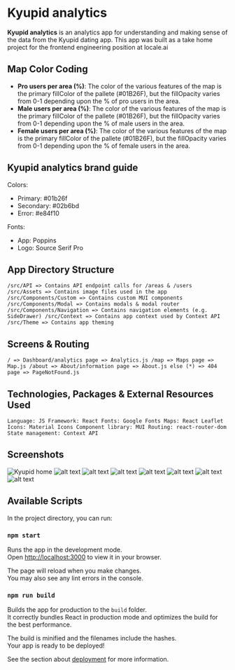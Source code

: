# Kyupid analytics

**Kyupid analytics** is an analytics app for understanding and making sense of the data from the Kyupid dating app. This app was built as a take home project for the frontend engineering position at locale.ai

## Map Color Coding

- **Pro users per area (%)**: The color of the various features of the map is the primary fillColor of the pallete (#01B26F), but the fillOpacity varies from 0-1 depending upon the % of pro users in the area.
- **Male users per area (%)**: The color of the various features of the map is the primary fillColor of the pallete (#01B26F), but the fillOpacity varies from 0-1 depending upon the % of male users in the area.
- **Female users per area (%)**: The color of the various features of the map is the primary fillColor of the pallete (#01B26F), but the fillOpacity varies from 0-1 depending upon the % of female users in the area.

## Kyupid analytics brand guide

Colors:
- Primary: #01b26f
- Secondary: #02b6bd
- Error: #e84f10

Fonts:
- App: Poppins
- Logo: Source Serif Pro

## App Directory Structure
`
/src/API => Contains API endpoint calls for /areas & /users
/src/Assets => Contains image files used in the app
/src/Components/Custom => Contains custom MUI components
/src/Components/Modal => Contains modals & modal router
/src/Components/Navigation => Contains navigation elements (e.g. SideDrawer)
/src/Context => Contains app context used by Context API
/src/Theme => Contains app theming 
`
 ## Screens & Routing
 `
 / => Dashboard/analytics page => Analytics.js
 /map => Maps page => Map.js
 /about => About/information page => About.js
 else (*) => 404 page => PageNotFound.js 
 `

## Technologies, Packages & External Resources Used
`
Language: JS
Framework: React
Fonts: Google Fonts
Maps: React Leaflet
Icons: Material Icons
Component library: MUI
Routing: react-router-dom
State management: Context API
`

## Screenshots

![Kyupid home](https://i.ibb.co/Cnvm0qN/kyupid-home.png)
![alt text](https://i.ibb.co/QD4w4Ls/kyupid-map-1.png)
![alt text](https://i.ibb.co/5MGGsBq/kyupid-map-2.png)
![alt text](https://i.ibb.co/807jDyk/kyupid-map-3.png)
![alt text](https://i.ibb.co/807jDyk/kyupid-map-3.png)
![alt text](https://i.ibb.co/mB71246/kyupid-about.png)
![alt text](https://i.ibb.co/3YCdZ1C/localhost-dark-mode.png)
![alt text](https://i.ibb.co/8gkHbL6/kyupid-404.png)

## Available Scripts

In the project directory, you can run:

### `npm start`

Runs the app in the development mode.\
Open [http://localhost:3000](http://localhost:3000) to view it in your browser.

The page will reload when you make changes.\
You may also see any lint errors in the console.

### `npm run build`

Builds the app for production to the `build` folder.\
It correctly bundles React in production mode and optimizes the build for the best performance.

The build is minified and the filenames include the hashes.\
Your app is ready to be deployed!

See the section about [deployment](https://facebook.github.io/create-react-app/docs/deployment) for more information.

